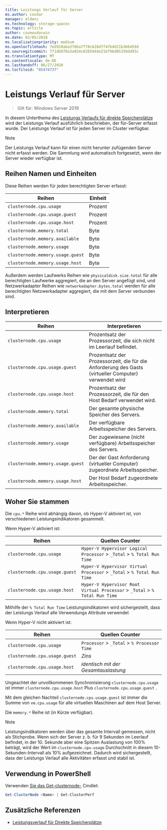 ```yaml
---
title: Leistungs Verlauf für Server
ms.author: cosdar
manager: eldenc
ms.technology: storage-spaces
ms.topic: article
author: cosmosdarwin
ms.date: 02/05/2018
ms.localizationpriority: medium
ms.openlocfilehash: 7ed910aba376ba7f78c628d7f47bdd21b366459d
ms.sourcegitcommit: 771db070a3a924c8265944e21bf9bd85350dd93c
ms.translationtype: MT
ms.contentlocale: de-DE
ms.lasthandoff: 06/27/2020
ms.locfileid: "85474737"
---
```

# <a name="performance-history-for-servers"></a>Leistungs Verlauf für Server

> Gilt für: Windows Server 2019

In diesem Unterthema des [Leistungs Verlaufs für direkte Speicherplätze](performance-history.md) wird der Leistungs Verlauf ausführlich beschrieben, der für-Server erfasst wurde. Der Leistungs Verlauf ist für jeden Server im Cluster verfügbar.

   > [!NOTE]
   > Der Leistungs Verlauf kann für einen nicht herunter zufügenden Server nicht erfasst werden. Die Sammlung wird automatisch fortgesetzt, wenn der Server wieder verfügbar ist.

## <a name="series-names-and-units"></a>Reihen Namen und Einheiten

Diese Reihen werden für jeden berechtigten Server erfasst:

| Reihen                           | Einheit    |
|----------------------------------|---------|
| `clusternode.cpu.usage`          | Prozent |
| `clusternode.cpu.usage.guest`    | Prozent |
| `clusternode.cpu.usage.host`     | Prozent |
| `clusternode.memory.total`       | Byte   |
| `clusternode.memory.available`   | Byte   |
| `clusternode.memory.usage`       | Byte   |
| `clusternode.memory.usage.guest` | Byte   |
| `clusternode.memory.usage.host`  | Byte   |

Außerdem werden Laufwerks Reihen wie `physicaldisk.size.total` für alle berechtigten Laufwerke aggregiert, die an den Server angefügt sind, und Netzwerkadapter Reihen wie `networkadapter.bytes.total` werden für alle berechtigten Netzwerkadapter aggregiert, die mit dem Server verbunden sind.

## <a name="how-to-interpret"></a>Interpretieren

| Reihen                           | Interpretieren                                                      |
|----------------------------------|-----------------------------------------------------------------------|
| `clusternode.cpu.usage`          | Prozentsatz der Prozessorzeit, die sich nicht im Leerlauf befindet.                        |
| `clusternode.cpu.usage.guest`    | Prozentsatz der Prozessorzeit, die für die Anforderung des Gasts (virtueller Computer) verwendet wird |
| `clusternode.cpu.usage.host`     | Prozentsatz der Prozessorzeit, die für den Host Bedarf verwendet wird.                    |
| `clusternode.memory.total`       | Der gesamte physische Speicher des Servers.                              |
| `clusternode.memory.available`   | Der verfügbare Arbeitsspeicher des Servers.                                   |
| `clusternode.memory.usage`       | Der zugewiesene (nicht verfügbare) Arbeitsspeicher des Servers.                   |
| `clusternode.memory.usage.guest` | Der der Gast Anforderung (virtueller Computer) zugeordnete Arbeitsspeicher.               |
| `clusternode.memory.usage.host`  | Der Host Bedarf zugeordnete Arbeitsspeicher.                                  |

## <a name="where-they-come-from"></a>Woher Sie stammen

Die `cpu.*` Reihe wird abhängig davon, ob Hyper-V aktiviert ist, von verschiedenen Leistungsindikatoren gesammelt.

Wenn Hyper-V aktiviert ist:

| Reihen                           | Quellen Counter |
|----------------------------------|----------------|
| `clusternode.cpu.usage`          | `Hyper-V Hypervisor Logical Processor` > `_Total` > `% Total Run Time`      |
| `clusternode.cpu.usage.guest`    | `Hyper-V Hypervisor Virtual Processor` > `_Total` > `% Total Run Time`      |
| `clusternode.cpu.usage.host`     | `Hyper-V Hypervisor Root Virtual Processor` > `_Total` > `% Total Run Time` |

Mithilfe der `% Total Run Time` Leistungsindikatoren wird sichergestellt, dass der Leistungs Verlauf alle Verwendungs Attribute verwendet

Wenn Hyper-V nicht aktiviert ist:

| Reihen                           | Quellen Counter |
|----------------------------------|----------------|
| `clusternode.cpu.usage`          | `Processor` > `_Total` > `% Processor Time` |
| `clusternode.cpu.usage.guest`    | *Zins* |
| `clusternode.cpu.usage.host`     | *identisch mit der Gesamtauslastung* |

Ungeachtet der unvollkommenen Synchronisierung `clusternode.cpu.usage` ist immer `clusternode.cpu.usage.host` Plus `clusternode.cpu.usage.guest` .

Mit dem gleichen Nachteil `clusternode.cpu.usage.guest` ist immer die Summe von `vm.cpu.usage` für alle virtuellen Maschinen auf dem Host Server.

Die `memory.*` Reihe ist (in Kürze verfügbar).

  > [!NOTE]
  > Leistungsindikatoren werden über das gesamte Intervall gemessen, nicht als Stichprobe. Wenn sich der Server z. b. für 9 Sekunden im Leerlauf befindet, in der 10. Sekunde aber eine Spitzen Auslastung von 100% beträgt, wird der Wert im `clusternode.cpu.usage` Durchschnitt in diesem 10-Sekunden-Intervall als 10% aufgezeichnet. Dadurch wird sichergestellt, dass der Leistungs Verlauf alle Aktivitäten erfasst und stabil ist.

## <a name="usage-in-powershell"></a>Verwendung in PowerShell

Verwenden [Sie das Get-clusternode-](https://docs.microsoft.com/powershell/module/failoverclusters/get-clusternode) Cmdlet:

```PowerShell
Get-ClusterNode <Name> | Get-ClusterPerf
```

## <a name="additional-references"></a>Zusätzliche Referenzen

- [Leistungsverlauf für Direkte Speicherplätze](performance-history.md)
